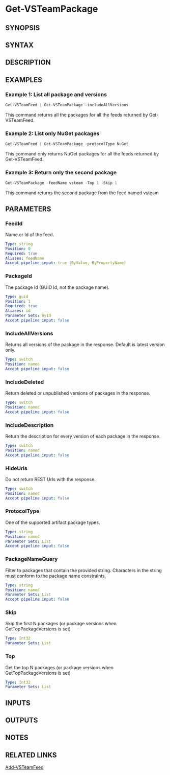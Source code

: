 <!-- #include "./common/header.md" -->

# Get-VSTeamPackage

## SYNOPSIS

<!-- #include "./synopsis/Get-VSTeamPackage.md" -->

## SYNTAX

## DESCRIPTION

<!-- #include "./synopsis/Get-VSTeamPackage.md" -->

## EXAMPLES

### Example 1: List all package and versions

```powershell
Get-VSTeamFeed | Get-VSTeamPackage -includeAllVersions
```

This command returns all the packages for all the feeds returned by Get-VSTeamFeed.

### Example 2: List only NuGet packages

```powershell
Get-VSTeamFeed | Get-VSTeamPackage -protocolType NuGet
```

This command only returns NuGet packages for all the feeds returned by Get-VSTeamFeed.

### Example 3: Return only the second package

```powershell
Get-VSTeamPackage -feedName vsteam -Top 1 -Skip 1
```

This command returns the second package from the feed named vsteam

## PARAMETERS

### FeedId

Name or Id of the feed.

```yaml
Type: string
Position: 0
Required: true
Aliases: feedName
Accept pipeline input: true (ByValue, ByPropertyName)
```

### PackageId

The package Id (GUID Id, not the package name).

```yaml
Type: guid
Position: 1
Required: true
Aliases: id
Parameter Sets: ById
Accept pipeline input: false
```

### IncludeAllVersions

Returns all versions of the package in the response. Default is latest version only.

```yaml
Type: switch
Position: named
Accept pipeline input: false
```

### IncludeDeleted

Return deleted or unpublished versions of packages in the response.

```yaml
Type: switch
Position: named
Accept pipeline input: false
```

### IncludeDescription

Return the description for every version of each package in the response.

```yaml
Type: switch
Position: named
Accept pipeline input: false
```

### HideUrls

Do not return REST Urls with the response.

```yaml
Type: switch
Position: named
Accept pipeline input: false
```

### ProtocolType

One of the supported artifact package types.

```yaml
Type: string
Position: named
Parameter Sets: List
Accept pipeline input: false
```

### PackageNameQuery

Filter to packages that contain the provided string. Characters in the string must conform to the package name constraints.

```yaml
Type: string
Position: named
Parameter Sets: List
Accept pipeline input: false
```

### Skip

Skip the first N packages (or package versions when GetTopPackageVersions is set)

```yaml
Type: Int32
Parameter Sets: List
```

### Top

Get the top N packages (or package versions when GetTopPackageVersions is set)

```yaml
Type: Int32
Parameter Sets: List
```

## INPUTS

## OUTPUTS

## NOTES

<!-- #include "./common/prerequisites.md" -->

## RELATED LINKS

[Add-VSTeamFeed](Add-VSTeamFeed.md)

<!-- #include "./common/related.md" -->
